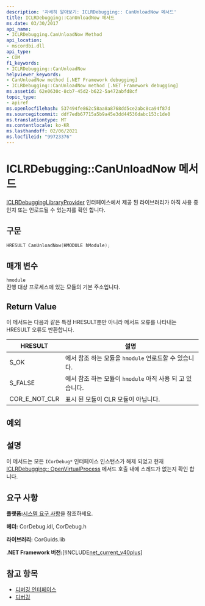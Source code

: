 ```yaml
---
description: '자세히 알아보기: ICLRDebugging:: CanUnloadNow 메서드'
title: ICLRDebugging::CanUnloadNow 메서드
ms.date: 03/30/2017
api_name:
- ICLRDebugging.CanUnloadNow Method
api_location:
- mscordbi.dll
api_type:
- COM
f1_keywords:
- ICLRDebugging::CanUnloadNow
helpviewer_keywords:
- CanUnloadNow method [.NET Framework debugging]
- ICLRDebugging::CanUnloadNow method [.NET Framework debugging]
ms.assetid: 62e0630c-8cb7-45d2-b622-5a472abfd8cf
topic_type:
- apiref
ms.openlocfilehash: 537494fe862c58aa8a8768dd5ce2abc8ca94f87d
ms.sourcegitcommit: ddf7edb67715a5b9a45e3dd44536dabc153c1de0
ms.translationtype: MT
ms.contentlocale: ko-KR
ms.lasthandoff: 02/06/2021
ms.locfileid: "99723376"
---
```

# <a name="iclrdebuggingcanunloadnow-method"></a>ICLRDebugging::CanUnloadNow 메서드

[ICLRDebuggingLibraryProvider](iclrdebugginglibraryprovider-interface.md) 인터페이스에서 제공 된 라이브러리가 아직 사용 중인지 또는 언로드될 수 있는지를 확인 합니다.  
  
## <a name="syntax"></a>구문  
  
```cpp  
HRESULT CanUnloadNow(HMODULE hModule);  
```  
  
## <a name="parameters"></a>매개 변수  

 `hmodule`  
 진행 대상 프로세스에 있는 모듈의 기본 주소입니다.  
  
## <a name="return-value"></a>Return Value  

 이 메서드는 다음과 같은 특정 HRESULT뿐만 아니라 메서드 오류를 나타내는 HRESULT 오류도 반환합니다.  
  
|HRESULT|설명|  
|-------------|-----------------|  
|S_OK|에서 참조 하는 모듈을 `hmodule` 언로드할 수 있습니다.|  
|S_FALSE|에서 참조 하는 모듈이 `hmodule` 아직 사용 되 고 있습니다.|  
|COR_E_NOT_CLR|표시 된 모듈이 CLR 모듈이 아닙니다.|  
  
## <a name="exceptions"></a>예외  
  
## <a name="remarks"></a>설명  

 이 메서드는 모든 `ICorDebug*` 인터페이스 인스턴스가 해제 되었고 현재 [ICLRDebugging:: OpenVirtualProcess](iclrdebugging-openvirtualprocess-method.md) 메서드 호출 내에 스레드가 없는지 확인 합니다.  
  
## <a name="requirements"></a>요구 사항  

 **플랫폼:**[시스템 요구 사항](../../get-started/system-requirements.md)을 참조하세요.  
  
 **헤더:** CorDebug.idl, CorDebug.h  
  
 **라이브러리:** CorGuids.lib  
  
 **.NET Framework 버전:**[!INCLUDE[net_current_v40plus](../../../../includes/net-current-v40plus-md.md)]  
  
## <a name="see-also"></a>참고 항목

- [디버깅 인터페이스](debugging-interfaces.md)
- [디버깅](index.md)

